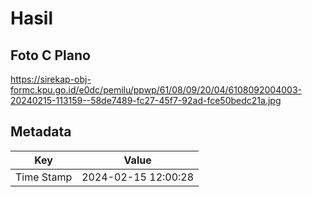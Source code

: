 # Hasil

## Foto C Plano

https://sirekap-obj-formc.kpu.go.id/e0dc/pemilu/ppwp/61/08/09/20/04/6108092004003-20240215-113159--58de7489-fc27-45f7-92ad-fce50bedc21a.jpg


## Metadata

| Key        | Value               |
| ---------- | ------------------- |
| Time Stamp | 2024-02-15 12:00:28 |



